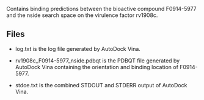 Contains binding predictions between the bioactive compound F0914-5977 and the nside search space on the virulence factor rv1908c.

## Files

- log.txt is the log file generated by AutoDock Vina.

- rv1908c_F0914-5977_nside.pdbqt is the PDBQT file generated by AutoDock Vina containing the orientation and binding location of F0914-5977.

- stdoe.txt is the combined STDOUT and STDERR output of AutoDock Vina.

